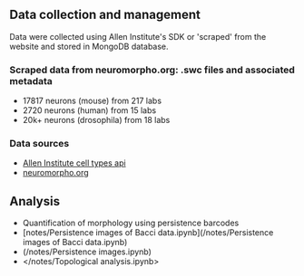 

## Data collection and management
Data were collected using Allen Institute's SDK or 'scraped' from the website and stored in MongoDB database.  

### Scraped data from neuromorpho.org: .swc files and associated metadata
- 17817 neurons (mouse) from 217 labs
- 2720 neurons (human) from 15 labs
- 20k+ neurons (drosophila) from 18 labs

### Data sources
- [Allen Institute cell types api](http://alleninstitute.github.io/AllenSDK/cell_types.html)
- [neuromorpho.org](http://neuromorpho.org/byspecies.jsp)


## Analysis
- Quantification of morphology using persistence barcodes
 - [notes/Persistence images of Bacci data.ipynb](/notes/Persistence images of Bacci data.ipynb)
 - (/notes/Persistence images.ipynb)
 - </notes/Topological analysis.ipynb>
